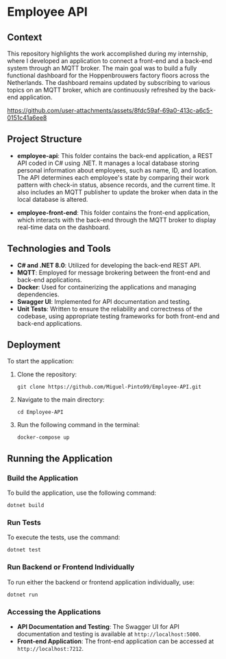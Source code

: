 # Employee API

## Context

This repository highlights the work accomplished during my internship, where I developed an application
to connect a front-end and a back-end system through an MQTT broker. The main goal was to build a fully
functional dashboard for the Hoppenbrouwers factory floors across the Netherlands.
The dashboard remains updated by subscribing to various topics on an MQTT broker, which are continuously
refreshed by the back-end application.

https://github.com/user-attachments/assets/8fdc59af-69a0-413c-a6c5-0151c41a6ee8

## Project Structure

- **employee-api**: This folder contains the back-end application, a REST API coded in C# using .NET. It manages a local database storing personal information about employees, such as name, ID, and location. The API determines each employee's state by comparing their work pattern with check-in status, absence records, and the current time. It also includes an MQTT publisher to update the broker when data in the local database is altered.

- **employee-front-end**: This folder contains the front-end application, which interacts with the back-end through the MQTT broker to display real-time data on the dashboard.

## Technologies and Tools

- **C# and .NET 8.0**: Utilized for developing the back-end REST API.
- **MQTT**: Employed for message brokering between the front-end and back-end applications.
- **Docker**: Used for containerizing the applications and managing dependencies.
- **Swagger UI**: Implemented for API documentation and testing.
- **Unit Tests**: Written to ensure the reliability and correctness of the codebase, using appropriate testing frameworks for both front-end and back-end applications.

## Deployment

To start the application:

1. Clone the repository:
   ```
   git clone https://github.com/Miguel-Pinto99/Employee-API.git
   ```

2. Navigate to the main directory:
   ```
   cd Employee-API
   ```

3. Run the following command in the terminal:
   ```
   docker-compose up
   ```


## Running the Application

### Build the Application
To build the application, use the following command:
   ```
   dotnet build
   ```

### Run Tests
To execute the tests, use the command:
   ```
   dotnet test
   ```

### Run Backend or Frontend Individually
To run either the backend or frontend application individually, use:
   ```
   dotnet run
   ```

### Accessing the Applications
- **API Documentation and Testing**: The Swagger UI for API documentation and testing is available at `http://localhost:5000`.
- **Front-end Application**: The front-end application can be accessed at `http://localhost:7212`.
